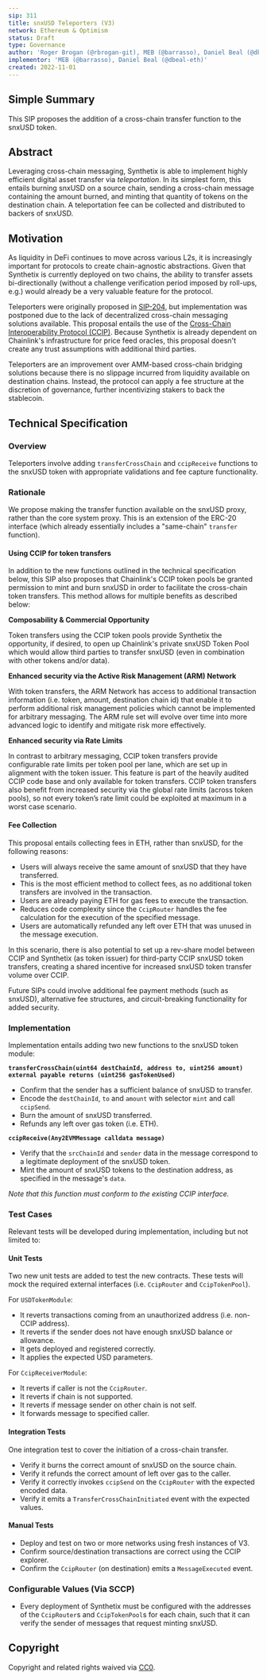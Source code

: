 ```yaml
---
sip: 311
title: snxUSD Teleporters (V3)
network: Ethereum & Optimism
status: Draft
type: Governance
author: 'Roger Brogan (@rbrogan-git), MEB (@barrasso), Daniel Beal (@dbeal-eth)'
implementor: 'MEB (@barrasso), Daniel Beal (@dbeal-eth)'
created: 2022-11-01
---
```


<!--You can leave these HTML comments in your merged SIP and delete the visible duplicate text guides, they will not appear and may be helpful to refer to if you edit it again. This is the suggested template for new SIPs. Note that an SIP number will be assigned by an editor. When opening a pull request to submit your SIP, please use an abbreviated title in the filename, `sip-draft_title_abbrev.md`. The title should be 44 characters or less.-->

## Simple Summary

<!--"If you can't explain it simply, you don't understand it well enough." Simply describe the outcome the proposed changes intends to achieve. This should be non-technical and accessible to a casual community member.-->

This SIP proposes the addition of a cross-chain transfer function to the snxUSD token.

## Abstract

<!--A short (~200 word) description of the proposed change, the abstract should clearly describe the proposed change. This is what *will* be done if the SIP is implemented, not *why* it should be done or *how* it will be done. If the SIP proposes deploying a new contract, write, "we propose to deploy a new contract that will do x".-->

Leveraging cross-chain messaging, Synthetix is able to implement highly efficient digital asset transfer via _teleportation_. In its simplest form, this entails burning snxUSD on a source chain, sending a cross-chain message containing the amount burned, and minting that quantity of tokens on the destination chain. A teleportation fee can be collected and distributed to backers of snxUSD.

## Motivation

<!--This is the problem statement. This is the *why* of the SIP. It should clearly explain *why* the current state of the protocol is inadequate.  It is critical that you explain *why* the change is needed, if the SIP proposes changing how something is calculated, you must address *why* the current calculation is inaccurate or wrong. This is not the place to describe how the SIP will address the issue!-->

As liquidity in DeFi continues to move across various L2s, it is increasingly important for protocols to create chain-agnostic abstractions. Given that Synthetix is currently deployed on two chains, the ability to transfer assets bi-directionally (without a challenge verification period imposed by roll-ups, e.g.) would already be a very valuable feature for the protocol.

Teleporters were originally proposed in [SIP-204](https://sips.synthetix.io/sips/sip-204/), but implementation was postponed due to the lack of decentralized cross-chain messaging solutions available. This proposal entails the use of the [Cross-Chain Interoperability Protocol (CCIP)](https://chain.link/cross-chain). Because Synthetix is already dependent on Chainlink's infrastructure for price feed oracles, this proposal doesn't create any trust assumptions with additional third parties.

Teleporters are an improvement over AMM-based cross-chain bridging solutions because there is no slippage incurred from liquidity available on destination chains. Instead, the protocol can apply a fee structure at the discretion of governance, further incentivizing stakers to back the stablecoin.

## Technical Specification

<!--The specification should describe the syntax and semantics of any new feature, there are five sections
1. Overview
2. Rationale
3. Technical Specification
4. Test Cases
5. Configurable Values
-->

### Overview

<!--This is a high level overview of *how* the SIP will solve the problem. The overview should clearly describe how the new feature will be implemented.-->

Teleporters involve adding `transferCrossChain` and `ccipReceive` functions to the snxUSD token with appropriate validations and fee capture functionality.

### Rationale

<!--This is where you explain the reasoning behind how you propose to solve the problem. Why did you propose to implement the change in this way, what were the considerations and trade-offs. The rationale fleshes out what motivated the design and why particular design decisions were made. It should describe alternate designs that were considered and related work. The rationale may also provide evidence of consensus within the community, and should discuss important objections or concerns raised during discussion.-->

We propose making the transfer function available on the snxUSD proxy, rather than the core system proxy. This is an extension of the ERC-20 interface (which already essentially includes a "same-chain" `transfer` function).

#### Using CCIP for token transfers

In addition to the new functions outlined in the technical specification below, this SIP also proposes that Chainlink's CCIP token pools be granted permission to mint and burn snxUSD in order to facilitate the cross-chain token transfers. This method allows for multiple benefits as described below:

**Composability & Commercial Opportunity**

Token transfers using the CCIP token pools provide Synthetix the opportunity, if desired, to open up Chainlink's private snxUSD Token Pool which would allow third parties to transfer snxUSD (even in combination with other tokens and/or data).

**Enhanced security via the Active Risk Management (ARM) Network**

With token transfers, the ARM Network has access to additional transaction information (i.e. token, amount, destination chain id) that enable it to perform additional risk management policies which cannot be implemented for arbitrary messaging. The ARM rule set will evolve over time into more advanced logic to identify and mitigate risk more effectively.

**Enhanced security via Rate Limits**

In contrast to arbitrary messaging, CCIP token transfers provide configurable rate limits per token pool per lane, which are set up in alignment with the token issuer. This feature is part of the heavily audited CCIP code base and only available for token transfers. CCIP token transfers also benefit from increased security via the global rate limits (across token pools), so not every token’s rate limit could be exploited at maximum in a worst case scenario.

#### Fee Collection

This proposal entails collecting fees in ETH, rather than snxUSD, for the following reasons:

- Users will always receive the same amount of snxUSD that they have transferred.
- This is the most efficient method to collect fees, as no additional token transfers are involved in the transaction.
- Users are already paying ETH for gas fees to execute the transaction.
- Reduces code complexity since the `CcipRouter` handles the fee calculation for the execution of the specified message.
- Users are automatically refunded any left over ETH that was unused in the message execution.

In this scenario, there is also potential to set up a rev-share model between CCIP and Synthetix (as token issuer) for third-party CCIP snxUSD token transfers, creating a shared incentive for increased snxUSD token transfer volume over CCIP.

Future SIPs could involve additional fee payment methods (such as snxUSD), alternative fee structures, and circuit-breaking functionality for added security.

### Implementation

<!--The technical specification should outline the public API of the changes proposed. That is, changes to any of the interfaces Synthetix currently exposes or the creations of new ones.-->

Implementation entails adding two new functions to the snxUSD token module:

**`transferCrossChain(uint64 destChainId, address to, uint256 amount) external payable returns (uint256 gasTokenUsed)`**

- Confirm that the sender has a sufficient balance of snxUSD to transfer.
- Encode the `destChainId`, `to` and `amount` with selector `mint` and call `ccipSend`.
- Burn the amount of snxUSD transferred.
- Refunds any left over gas token (i.e. ETH).

**`ccipReceive(Any2EVMMessage calldata message)`**

- Verify that the `srcChainId` and `sender` data in the message correspond to a legitimate deployment of the snxUSD token.
- Mint the amount of snxUSD tokens to the destination address, as specified in the message's `data`.

_Note that this function must conform to the existing CCIP interface._

### Test Cases

<!--Test cases for an implementation are mandatory for SIPs but can be included with the implementation.-->

Relevant tests will be developed during implementation, including but not limited to:

#### Unit Tests

Two new unit tests are added to test the new contracts. These tests will mock the required external interfaces (i.e. `CcipRouter` and `CcipTokenPool`).

For `USDTokenModule`:

- It reverts transactions coming from an unauthorized address (i.e. non-CCIP address).
- It reverts if the sender does not have enough snxUSD balance or allowance.
- It gets deployed and registered correctly.
- It applies the expected USD parameters.

For `CcipReceiverModule`:

- It reverts if caller is not the `CcipRouter`.
- It reverts if chain is not supported.
- It reverts if message sender on other chain is not self.
- It forwards message to specified caller.

#### Integration Tests

One integration test to cover the initiation of a cross-chain transfer.

- Verify it burns the correct amount of snxUSD on the source chain.
- Verify it refunds the correct amount of left over gas to the caller.
- Verify it correctly invokes `ccipSend` on the `CcipRouter` with the expected encoded data.
- Verify it emits a `TransferCrossChainInitiated` event with the expected values.

#### Manual Tests

- Deploy and test on two or more networks using fresh instances of V3.
- Confirm source/destination transactions are correct using the CCIP explorer.
- Confirm the `CcipRouter` (on destination) emits a `MessageExecuted` event.

### Configurable Values (Via SCCP)

<!--Please list all values configurable via SCCP under this implementation.-->

- Every deployment of Synthetix must be configured with the addresses of the `CcipRouter`s and `CcipTokenPool`s for each chain, such that it can verify the sender of messages that request minting snxUSD.

## Copyright

Copyright and related rights waived via [CC0](https://creativecommons.org/publicdomain/zero/1.0/).
